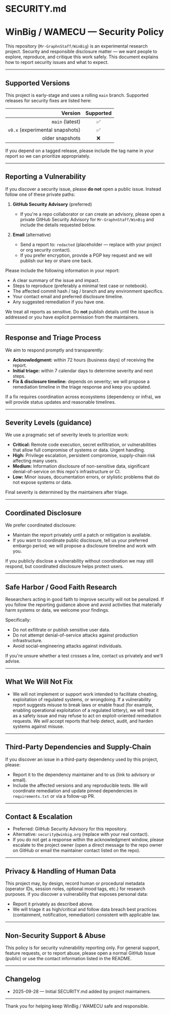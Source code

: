 # SECURITY.md

# WinBig / WAMECU — Security Policy

This repository (`Mr-GraphnStaff/WinBig`) is an experimental research project. Security and responsible disclosure matter — we want people to explore, reproduce, and critique this work safely. This document explains how to report security issues and what to expect.

---

## Supported Versions

This project is early-stage and uses a rolling `main` branch. Supported releases for security fixes are listed here:

| Version | Supported |
|--------:|:---------:|
| `main` (latest) | :white_check_mark: |
| `v0.x` (experimental snapshots) | :white_check_mark: |
| older snapshots | :x: |

If you depend on a tagged release, please include the tag name in your report so we can prioritize appropriately.

---

## Reporting a Vulnerability

If you discover a security issue, please **do not** open a public issue. Instead follow one of these private paths:

1. **GitHub Security Advisory** (preferred)
   - If you're a repo collaborator or can create an advisory, please open a private GitHub Security Advisory for `Mr-GraphnStaff/WinBig` and include the details requested below.

2. **Email** (alternative)
   - Send a report to: `redacted` (placeholder — replace with your project or org security contact).
   - If you prefer encryption, provide a PGP key request and we will publish our key or share one back.

Please include the following information in your report:
- A clear summary of the issue and impact.
- Steps to reproduce (preferably a minimal test case or notebook).
- The affected commit hash / tag / branch and any environment specifics.
- Your contact email and preferred disclosure timeline.
- Any suggested remediation if you have one.

We treat all reports as sensitive. Do **not** publish details until the issue is addressed or you have explicit permission from the maintainers.

---

## Response and Triage Process

We aim to respond promptly and transparently:

- **Acknowledgment:** within 72 hours (business days) of receiving the report.
- **Initial triage:** within 7 calendar days to determine severity and next steps.
- **Fix & disclosure timeline:** depends on severity; we will propose a remediation timeline in the triage response and keep you updated.

If a fix requires coordination across ecosystems (dependency or infra), we will provide status updates and reasonable timelines.

---

## Severity Levels (guidance)

We use a pragmatic set of severity levels to prioritize work:

- **Critical:** Remote code execution, secret exfiltration, or vulnerabilities that allow full compromise of systems or data. Urgent handling.
- **High:** Privilege escalation, persistent compromise, supply-chain risk affecting many users.
- **Medium:** Information disclosure of non-sensitive data, significant denial-of-service on this repo's infrastructure or CI.
- **Low:** Minor issues, documentation errors, or stylistic problems that do not expose systems or data.

Final severity is determined by the maintainers after triage.

---

## Coordinated Disclosure

We prefer coordinated disclosure:
- Maintain the report privately until a patch or mitigation is available.
- If you want to coordinate public disclosure, tell us your preferred embargo period; we will propose a disclosure timeline and work with you.

If you publicly disclose a vulnerability without coordination we may still respond, but coordinated disclosure helps protect users.

---

## Safe Harbor / Good Faith Research

Researchers acting in good faith to improve security will not be penalized. If you follow the reporting guidance above and avoid activities that materially harm systems or data, we welcome your findings.

Specifically:
- Do not exfiltrate or publish sensitive user data.
- Do not attempt denial-of-service attacks against production infrastructure.
- Avoid social-engineering attacks against individuals.

If you're unsure whether a test crosses a line, contact us privately and we'll advise.

---

## What We Will Not Fix

- We will not implement or support work intended to facilitate cheating, exploitation of regulated systems, or wrongdoing. If a vulnerability report suggests misuse to break laws or enable fraud (for example, enabling operational exploitation of a regulated lottery), we will treat it as a safety issue and may refuse to act on exploit-oriented remediation requests. We *will* accept reports that help detect, audit, and harden systems against misuse.

---

## Third-Party Dependencies and Supply-Chain

If you discover an issue in a third-party dependency used by this project, please:
- Report it to the dependency maintainer and to us (link to advisory or email).
- Include the affected versions and any reproducible tests.
We will coordinate remediation and update pinned dependencies in `requirements.txt` or via a follow-up PR.

---

## Contact & Escalation

- Preferred: GitHub Security Advisory for this repository.
- Alternative: `security@winbig.org` (replace with your real contact).
- If you do not get a response within the acknowledgment window, please escalate to the project owner (open a direct message to the repo owner on GitHub or email the maintainer contact listed on the repo).

---

## Privacy & Handling of Human Data

This project may, by design, record human or procedural metadata (operator IDs, session notes, optional mood tags, etc.) for research purposes. If you discover a vulnerability that exposes personal data:
- Report it privately as described above.
- We will triage it as high/critical and follow data breach best practices (containment, notification, remediation) consistent with applicable law.

---

## Non-Security Support & Abuse

This policy is for security vulnerability reporting only. For general support, feature requests, or to report abuse, please open a normal GitHub Issue (public) or use the contact information listed in the README.

---

## Changelog

- 2025-09-28 — Initial SECURITY.md added by project maintainers.

---

Thank you for helping keep WinBig / WAMECU safe and responsible.

